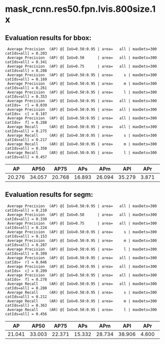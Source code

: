 # mask_rcnn.res50.fpn.lvis.800size.1x  
## Evaluation results for bbox:  
```  
 Average Precision  (AP) @[ IoU=0.50:0.95 | area=   all | maxDets=300 catIds=all] = 0.203
 Average Precision  (AP) @[ IoU=0.50      | area=   all | maxDets=300 catIds=all] = 0.341
 Average Precision  (AP) @[ IoU=0.75      | area=   all | maxDets=300 catIds=all] = 0.208
 Average Precision  (AP) @[ IoU=0.50:0.95 | area=     s | maxDets=300 catIds=all] = 0.169
 Average Precision  (AP) @[ IoU=0.50:0.95 | area=     m | maxDets=300 catIds=all] = 0.261
 Average Precision  (AP) @[ IoU=0.50:0.95 | area=     l | maxDets=300 catIds=all] = 0.353
 Average Precision  (AP) @[ IoU=0.50:0.95 | area=   all | maxDets=300 catIds=  r] = 0.039
 Average Precision  (AP) @[ IoU=0.50:0.95 | area=   all | maxDets=300 catIds=  c] = 0.187
 Average Precision  (AP) @[ IoU=0.50:0.95 | area=   all | maxDets=300 catIds=  f] = 0.288
 Average Recall     (AR) @[ IoU=0.50:0.95 | area=   all | maxDets=300 catIds=all] = 0.275
 Average Recall     (AR) @[ IoU=0.50:0.95 | area=     s | maxDets=300 catIds=all] = 0.217
 Average Recall     (AR) @[ IoU=0.50:0.95 | area=     m | maxDets=300 catIds=all] = 0.350
 Average Recall     (AR) @[ IoU=0.50:0.95 | area=     l | maxDets=300 catIds=all] = 0.457
```  
|   AP   |  AP50  |  AP75  |  APs   |  APm   |  APl   |  APr  |  APc   |  APf   |
|:------:|:------:|:------:|:------:|:------:|:------:|:-----:|:------:|:------:|
| 20.276 | 34.057 | 20.768 | 16.893 | 26.094 | 35.279 | 3.871 | 18.739 | 28.751 |

## Evaluation results for segm:  
```  
 Average Precision  (AP) @[ IoU=0.50:0.95 | area=   all | maxDets=300 catIds=all] = 0.210
 Average Precision  (AP) @[ IoU=0.50      | area=   all | maxDets=300 catIds=all] = 0.330
 Average Precision  (AP) @[ IoU=0.75      | area=   all | maxDets=300 catIds=all] = 0.224
 Average Precision  (AP) @[ IoU=0.50:0.95 | area=     s | maxDets=300 catIds=all] = 0.153
 Average Precision  (AP) @[ IoU=0.50:0.95 | area=     m | maxDets=300 catIds=all] = 0.287
 Average Precision  (AP) @[ IoU=0.50:0.95 | area=     l | maxDets=300 catIds=all] = 0.389
 Average Precision  (AP) @[ IoU=0.50:0.95 | area=   all | maxDets=300 catIds=  r] = 0.046
 Average Precision  (AP) @[ IoU=0.50:0.95 | area=   all | maxDets=300 catIds=  c] = 0.209
 Average Precision  (AP) @[ IoU=0.50:0.95 | area=   all | maxDets=300 catIds=  f] = 0.278
 Average Recall     (AR) @[ IoU=0.50:0.95 | area=   all | maxDets=300 catIds=all] = 0.280
 Average Recall     (AR) @[ IoU=0.50:0.95 | area=     s | maxDets=300 catIds=all] = 0.212
 Average Recall     (AR) @[ IoU=0.50:0.95 | area=     m | maxDets=300 catIds=all] = 0.363
 Average Recall     (AR) @[ IoU=0.50:0.95 | area=     l | maxDets=300 catIds=all] = 0.456
```  
|   AP   |  AP50  |  AP75  |  APs   |  APm   |  APl   |  APr  |  APc   |  APf   |
|:------:|:------:|:------:|:------:|:------:|:------:|:-----:|:------:|:------:|
| 21.041 | 33.003 | 22.371 | 15.332 | 28.734 | 38.906 | 4.600 | 20.928 | 27.750 |
